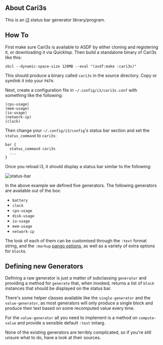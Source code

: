 ## About Cari3s
This is an [i3](https://i3wm.org) status bar generator library/program.

## How To
First make sure Cari3s is available to ASDF by either cloning and registering it, or downloading it via Quicklisp. Then build a standalone binary of Cari3s like this:

    sbcl --dynamic-space-size 128MB --eval "(asdf:make :cari3s)"

This should produce a binary called `cari3s` in the source directory. Copy or symlink it into your `PATH`.

Next, create a configuration file in `~/.config/i3/cari3s.conf` with something like the following:

    (cpu-usage)
    (mem-usage)
    (io-usage)
    (network-ip)
    (clock)

Then change your `~/.config/i3/config`'s status bar section and set the `status_command` to `cari3s`:

    bar {
      status_command cari3s
      ...
    }

Once you reload i3, it should display a status bar similar to the following:

![status-bar](https://filebox.tymoon.eu//file/TVRVNU5nPT0=)

In the above example we defined five generators. The following generators are available out of the box:

* `battery`
* `clock`
* `cpu-usage`
* `disk-usage`
* `io-usage`
* `mem-usage`
* `network-ip`

The look of each of them can be customised through the `:text` format string, and the `:markup` [pango options](https://shinmera.github.io/pango-markup), as well as a variety of extra options for `block`s.

## Defining new Generators
Defining a raw generator is just a matter of subclassing `generator` and providing a method for `generate` that, when invoked, returns a list of `block` instances that should be displayed on the status bar.

There's some helper classes available like the `single-generator` and the `value-generator`, as most generators will only produce a single block and produce their text based on some recomputed value every time. 

For the `value-generator` all you need to implement is a method on `compute-value` and provide a sensible default `:text` initarg.

None of the existing generators are terribly complicated, so if you're still unsure what to do, have a look at their sources.
